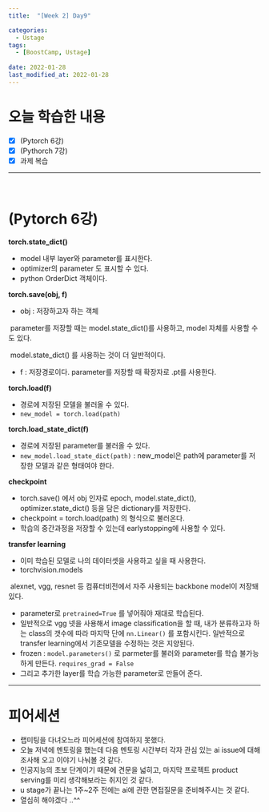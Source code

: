 ```yaml
---
title:  "[Week 2] Day9"

categories:
  - Ustage
tags:
  - [BoostCamp, Ustage]
 
date: 2022-01-28
last_modified_at: 2022-01-28
---
```




# 오늘 학습한 내용

- [x] (Pytorch 6강) 
- [x] (Pythorch 7강)
- [x] 과제 복습

---

</br>

# (Pytorch 6강)

**torch.state_dict()**

* model 내부 layer와 parameter를 표시한다.
* optimizer의 parameter 도 표시할 수 있다.
* python OrderDict 객체이다.



**torch.save(obj, f)**

* obj : 저장하고자 하는 객체

​	parameter를 저장할 때는 model.state_dict()를 사용하고, model 자체를 사용할 수도 있다.

​	model.state_dict() 를 사용하는 것이 더 일반적이다.

* f : 저장경로이다. parameter를 저장할 때 확장자로 .pt를 사용한다.



**torch.load(f)**

* 경로에 저장된 모델을 불러올 수 있다.
* ``new_model = torch.load(path)`` 



**torch.load_state_dict(f)**

* 경로에 저장된 parameter를 불러올 수 있다.
* ``new_model.load_state_dict(path)`` : new_model은 path에 parameter를 저장한 모델과 같은 형태여야 한다.



**checkpoint** 

* torch.save() 에서 obj 인자로 epoch, model.state_dict(), optimizer.state_dict() 등을 담은 dictionary를 저장한다.
* checkpoint = torch.load(path) 의 형식으로 불러온다.
* 학습의 중간과정을 저장할 수 있는데 earlystopping에 사용할 수 있다.



**transfer learning**

* 이미 학습된 모델로 나의 데이터셋을 사용하고 싶을 때 사용한다.
* torchvision.models

​		alexnet, vgg, resnet 등 컴퓨터비전에서 자주 사용되는 backbone model이 저장돼 있다.

* parameter로 ``pretrained=True`` 를 넣어줘야 재대로 학습된다.
* 일반적으로 vgg 넷을 사용해서 image classification을 할 때, 내가 분류하고자 하는 class의 갯수에 따라 마지막 단에 ``nn.Linear()`` 를 포함시킨다. 일반적으로 transfer learning에서 기존모델을 수정하는 것은 지양된다.
* frozen : ``model.parameters()`` 로 parmeter를 불러와 parameter를 학습 불가능하게 만든다. ``requires_grad = False``
* 그리고 추가한 layer를 학습 가능한 parameter로 만들어 준다.



___

# 피어세션

* 랩미팅을 다녀오느라 피어세션에 참여하지 못했다.
* 오늘 저녁에 멘토링을 했는데 다음 멘토링 시간부터 각자 관심 있는 ai issue에 대해 조사해 오고 이야기 나눠볼 것 같다.
* 인공지능의 초보 단계이기 때문에 견문을 넓히고, 마지막 프로젝트 product serving를 미리 생각해보라는 취지인 것 같다. 
* u stage가 끝나는 1주~2주 전에는 ai에 관한 면접질문을 준비해주시는 것 같다.
* 열심히 해야겠다 ..^^
